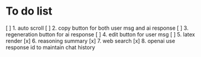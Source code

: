 # To do list

[ ] 1. auto scroll
[ ] 2. copy button for both user msg and ai response
[ ] 3. regeneration button for ai response
[ ] 4. edit button for user msg
[ ] 5. latex render
[x] 6. reasoning summary
[x] 7. web search
[x] 8. openai use response id to maintain chat history
